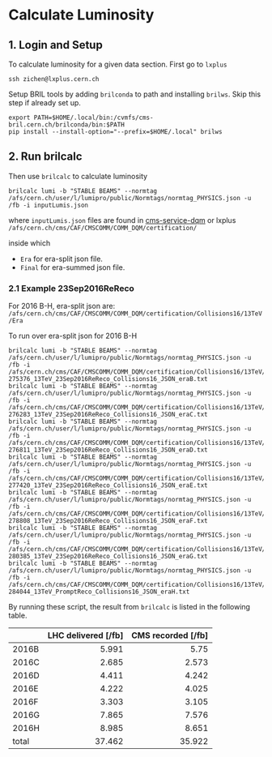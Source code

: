 # Calculate Luminosity

## 1. Login and Setup
To calculate luminosity for a given data section. First go to `lxplus`
```shell
ssh zichen@lxplus.cern.ch
```

Setup BRIL tools by adding `brilconda` to path and installing `brilws`.
Skip this step if already set up.

```shell
export PATH=$HOME/.local/bin:/cvmfs/cms-bril.cern.ch/brilconda/bin:$PATH
pip install --install-option="--prefix=$HOME/.local" brilws
```

## 2. Run brilcalc
Then use `brilcalc` to calculate luminosity

```shell
brilcalc lumi -b "STABLE BEAMS" --normtag /afs/cern.ch/user/l/lumipro/public/Normtags/normtag_PHYSICS.json -u /fb -i inputLumis.json 
```
where `inputLumis.json` files are found in [cms-service-dqm](https://cms-service-dqm.web.cern.ch/cms-service-dqm/CAF/certification/) or lxplus `/afs/cern.ch/cms/CAF/CMSCOMM/COMM_DQM/certification/`

inside which 
* `Era` for era-split json file.
* `Final` for era-summed json file.

### 2.1 Example 23Sep2016ReReco
For 2016 B-H, era-split json are: `/afs/cern.ch/cms/CAF/CMSCOMM/COMM_DQM/certification/Collisions16/13TeV/Era`

To run over era-split json for 2016 B-H
```shell
brilcalc lumi -b "STABLE BEAMS" --normtag /afs/cern.ch/user/l/lumipro/public/Normtags/normtag_PHYSICS.json -u /fb -i /afs/cern.ch/cms/CAF/CMSCOMM/COMM_DQM/certification/Collisions16/13TeV/Era/ReReco/Cert_272007-275376_13TeV_23Sep2016ReReco_Collisions16_JSON_eraB.txt
brilcalc lumi -b "STABLE BEAMS" --normtag /afs/cern.ch/user/l/lumipro/public/Normtags/normtag_PHYSICS.json -u /fb -i /afs/cern.ch/cms/CAF/CMSCOMM/COMM_DQM/certification/Collisions16/13TeV/Era/ReReco/Cert_275657-276283_13TeV_23Sep2016ReReco_Collisions16_JSON_eraC.txt
brilcalc lumi -b "STABLE BEAMS" --normtag /afs/cern.ch/user/l/lumipro/public/Normtags/normtag_PHYSICS.json -u /fb -i /afs/cern.ch/cms/CAF/CMSCOMM/COMM_DQM/certification/Collisions16/13TeV/Era/ReReco/Cert_276315-276811_13TeV_23Sep2016ReReco_Collisions16_JSON_eraD.txt
brilcalc lumi -b "STABLE BEAMS" --normtag /afs/cern.ch/user/l/lumipro/public/Normtags/normtag_PHYSICS.json -u /fb -i /afs/cern.ch/cms/CAF/CMSCOMM/COMM_DQM/certification/Collisions16/13TeV/Era/ReReco/Cert_276831-277420_13TeV_23Sep2016ReReco_Collisions16_JSON_eraE.txt  
brilcalc lumi -b "STABLE BEAMS" --normtag /afs/cern.ch/user/l/lumipro/public/Normtags/normtag_PHYSICS.json -u /fb -i /afs/cern.ch/cms/CAF/CMSCOMM/COMM_DQM/certification/Collisions16/13TeV/Era/ReReco/Cert_277772-278808_13TeV_23Sep2016ReReco_Collisions16_JSON_eraF.txt
brilcalc lumi -b "STABLE BEAMS" --normtag /afs/cern.ch/user/l/lumipro/public/Normtags/normtag_PHYSICS.json -u /fb -i /afs/cern.ch/cms/CAF/CMSCOMM/COMM_DQM/certification/Collisions16/13TeV/Era/ReReco/Cert_278820-280385_13TeV_23Sep2016ReReco_Collisions16_JSON_eraG.txt
brilcalc lumi -b "STABLE BEAMS" --normtag /afs/cern.ch/user/l/lumipro/public/Normtags/normtag_PHYSICS.json -u /fb -i /afs/cern.ch/cms/CAF/CMSCOMM/COMM_DQM/certification/Collisions16/13TeV/Era/ReReco/Cert_280919-284044_13TeV_PromptReco_Collisions16_JSON_eraH.txt
```

By running these script, the result from `brilcalc` is listed in the following table.


|       | LHC delivered [/fb] | CMS recorded [/fb] |
|-------|--------------------:|-------------------:|
| 2016B |               5.991 |               5.75 |
| 2016C |               2.685 |              2.573 |
| 2016D |               4.411 |              4.242 |
| 2016E |               4.222 |              4.025 |
| 2016F |               3.303 |              3.105 |
| 2016G |               7.865 |              7.576 |
| 2016H |               8.985 |              8.651 |
| total |              37.462 |             35.922 |
  
